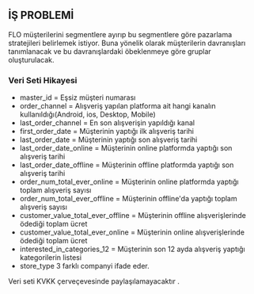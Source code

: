  ## İŞ PROBLEMİ

 FLO müşterilerini segmentlere ayırıp bu segmentlere göre pazarlama stratejileri belirlemek istiyor.
 Buna yönelik olarak müşterilerin davranışları tanımlanacak ve bu davranışlardaki öbeklenmeye göre gruplar oluşturulacak.

 ### Veri Seti Hikayesi

 - master_id = Eşsiz müşteri numarası
 - order_channel =  Alışveriş yapılan platforma ait hangi kanalın kullanıldığı(Android, ios, Desktop, Mobile)
 - last_order_channel = En son alışverişin yapıldığı kanal
 - first_order_date = Müşterinin yaptığı ilk alışveriş tarihi
 - last_order_date = Müşterinin yaptığı son alışveriş tarihi
 - last_order_date_online = Müşterinin online platformda yaptığı son alışveriş tarihi
 - last_order_date_offline = Müşterinin offline platformda yaptığı son alışveriş tarihi
 - order_num_total_ever_online = Müşterinin online platformda yaptığı toplam alışveriş sayısı
 - order_num_total_ever_offline = Müşterinin offline'da yaptığı toplam alışveriş sayısı
 - customer_value_total_ever_offline = Müşterinin offline alışverişlerinde ödediği toplam ücret
 - customer_value_total_ever_online = Müşterinin online alışverişlerinde ödediği toplam ücret
 - interested_in_categories_12 = Müşterinin son 12 ayda alışveriş yaptığı kategorilerin listesi
 - store_type 3 farklı companyi ifade eder.

 Veri seti KVKK çerveçevesinde paylaşılamayacaktır .
